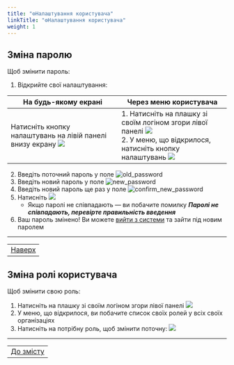 ```yaml
---
title: "⚙️Налаштування користувача"
linkTitle: "⚙️Налаштування користувача"
weight: 1
---
```


## Зміна паролю
Щоб змінити пароль:
1. Відкрийте свої налаштування:

| На будь-якому екрані | Через меню користувача |
|-|-|
|Натисніть кнопку налаштувань на лівій панелі внизу екрану ![](https://i.imgur.com/fsKaRXu.png) | 1. Натисніть на плашку зі своїм логіном згори лівої панелі ![](https://i.imgur.com/CUlRCkc.png) </br> 2. У меню, що відкрилося, натисніть кнопку налаштувань ![](https://i.imgur.com/Xa2kwpV.gif)

2. Введіть поточний пароль у поле ![old_password]()
3. Введіть новий пароль у поле ![new_password]()
4. Введіть новий пароль ще раз у поле ![confirm_new_password]()
5. Натисніть ![](https://i.imgur.com/Die5KUV.png)
   - Якщо паролі не співпадають &mdash; ви побачите помилку ***Паролі не співпадають, перевірте правильність введення***
6. Ваш пароль змінено! Ви можете [вийти з системи](/docs/login_logout/#вихід-з-системи) та зайти під новим паролем

___
| |
|-|
| [Наверх](#зміна-паролю) |

## Зміна ролі користувача
Щоб змінити свою роль:
1. Натисніть на плашку зі своїм логіном згори лівої панелі ![](https://i.imgur.com/CUlRCkc.png)
2. У меню, що відкрилося, ви побачите список своїх ролей у всіх своїх організаціях
3. Натисніть на потрібну роль, щоб змінити поточну:
![](https://i.imgur.com/VJGZc66.gif)
___
| |
|-|
| [До змісту](/docs/toc/) |